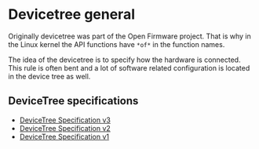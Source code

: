 # Devicetree general

Originally devicetree was part of the Open Firmware project. That is why in the 
Linux kernel the API functions have `*of*` in the function names.

The idea of the devicetree is to specify how the hardware is connected. This 
rule is often bent and a lot of software related configuration is located 
in the device tree as well.

## DeviceTree specifications
* [DeviceTree Specification v3](https://github.com/devicetree-org/devicetree-specification/releases/download/v0.3/devicetree-specification-v0.3.pdf)
* [DeviceTree Specification v2](https://github.com/devicetree-org/devicetree-specification/releases/download/v0.2/devicetree-specification-v0.2.pdf)
* [DeviceTree Specification v1](https://github.com/devicetree-org/devicetree-specification/releases/download/v0.1/devicetree-specification-v0.1.pdf)

